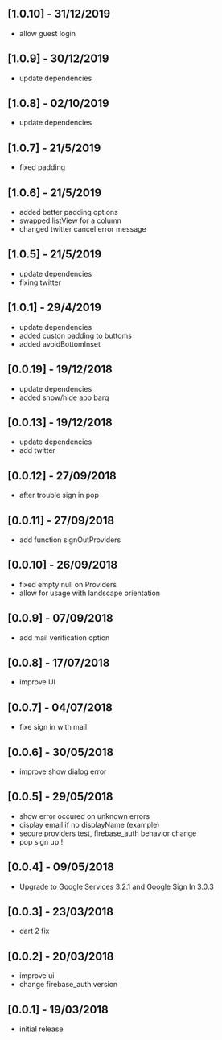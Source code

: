 ## [1.0.10] - 31/12/2019
* allow guest login

## [1.0.9] - 30/12/2019
* update dependencies

## [1.0.8] - 02/10/2019
* update dependencies

## [1.0.7] - 21/5/2019
* fixed padding

## [1.0.6] - 21/5/2019
* added better padding options
* swapped listView for a column
* changed twitter cancel error message

## [1.0.5] - 21/5/2019
* update dependencies
* fixing twitter


## [1.0.1] - 29/4/2019
* update dependencies
* added custon padding to buttoms
* added avoidBottomInset

## [0.0.19] - 19/12/2018
* update dependencies
* added show/hide app barq

## [0.0.13] - 19/12/2018
* update dependencies
* add twitter

## [0.0.12] - 27/09/2018
* after trouble sign in pop

## [0.0.11] - 27/09/2018
* add function signOutProviders

## [0.0.10] - 26/09/2018
* fixed empty null on Providers
* allow for usage with landscape orientation

## [0.0.9] - 07/09/2018
* add mail verification option

## [0.0.8] - 17/07/2018
* improve UI

## [0.0.7] - 04/07/2018
* fixe sign in with mail

## [0.0.6] - 30/05/2018
* improve show dialog error

## [0.0.5] - 29/05/2018
* show error occured on unknown errors
* display email if no displayName (example)
* secure providers test, firebase_auth behavior change
* pop sign up !

## [0.0.4] - 09/05/2018
* Upgrade to Google Services 3.2.1 and Google Sign In 3.0.3

## [0.0.3] - 23/03/2018
* dart 2 fix

## [0.0.2] - 20/03/2018

* improve ui
* change firebase_auth version

## [0.0.1] - 19/03/2018

* initial release
